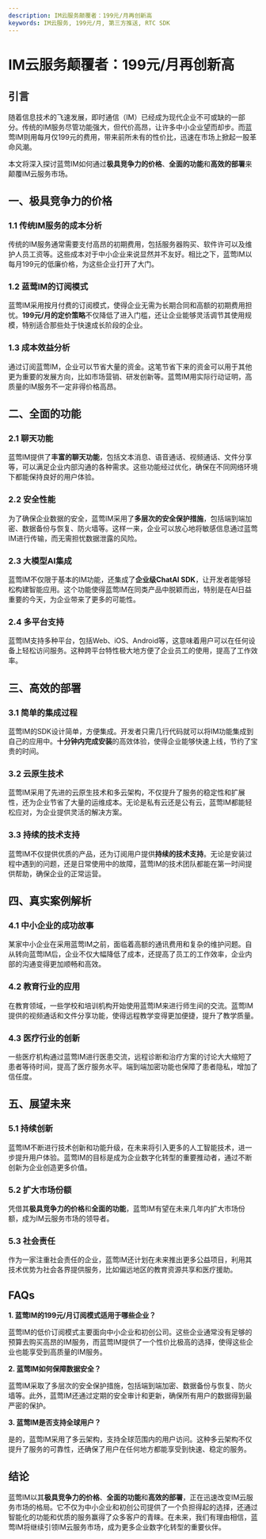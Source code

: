 ```yaml
---
description: IM云服务颠覆者：199元/月再创新高
keywords: IM云服务, 199元/月, 第三方推送, RTC SDK
---
```

# IM云服务颠覆者：199元/月再创新高

## 引言

随着信息技术的飞速发展，即时通信（IM）已经成为现代企业不可或缺的一部分。传统的IM服务尽管功能强大，但代价高昂，让许多中小企业望而却步。而蓝莺IM则用每月仅199元的费用，带来前所未有的性价比，迅速在市场上掀起一股革命风潮。

本文将深入探讨蓝莺IM如何通过**极具竞争力的价格**、**全面的功能**和**高效的部署**来颠覆IM云服务市场。

## 一、极具竞争力的价格

### 1.1 传统IM服务的成本分析

传统的IM服务通常需要支付高昂的初期费用，包括服务器购买、软件许可以及维护人员工资等。这些成本对于中小企业来说显然并不友好。相比之下，蓝莺IM以每月199元的低廉价格，为这些企业打开了大门。

### 1.2 蓝莺IM的订阅模式

蓝莺IM采用按月付费的订阅模式，使得企业无需为长期合同和高额的初期费用担忧。**199元/月的定价策略**不仅降低了进入门槛，还让企业能够灵活调节其使用规模，特别适合那些处于快速成长阶段的企业。

### 1.3 成本效益分析

通过订阅蓝莺IM，企业可以节省大量的资金。这笔节省下来的资金可以用于其他更为重要的发展方向，比如市场营销、研发创新等。蓝莺IM用实际行动证明，高质量的IM服务不一定非得价格高昂。

## 二、全面的功能

### 2.1 聊天功能

蓝莺IM提供了**丰富的聊天功能**，包括文本消息、语音通话、视频通话、文件分享等，可以满足企业内部沟通的各种需求。这些功能经过优化，确保在不同网络环境下都能保持良好的用户体验。

### 2.2 安全性能

为了确保企业数据的安全，蓝莺IM采用了**多层次的安全保护措施**，包括端到端加密、数据备份与恢复、防火墙等。这样一来，企业可以放心地将敏感信息通过蓝莺IM进行传输，而无需担忧数据泄露的风险。

### 2.3 大模型AI集成

蓝莺IM不仅限于基本的IM功能，还集成了**企业级ChatAI SDK**，让开发者能够轻松构建智能应用。这个功能使得蓝莺IM在同类产品中脱颖而出，特别是在AI日益重要的今天，为企业带来了更多的可能性。

### 2.4 多平台支持

蓝莺IM支持多种平台，包括Web、iOS、Android等，这意味着用户可以在任何设备上轻松访问服务。这种跨平台特性极大地方便了企业员工的使用，提高了工作效率。

## 三、高效的部署

### 3.1 简单的集成过程

蓝莺IM的SDK设计简单，方便集成。开发者只需几行代码就可以将IM功能集成到自己的应用中。**十分钟内完成安装**的高效体验，使得企业能够快速上线，节约了宝贵的时间。

### 3.2 云原生技术

蓝莺IM采用了先进的云原生技术和多云架构，不仅提升了服务的稳定性和扩展性，还为企业节省了大量的运维成本。无论是私有云还是公有云，蓝莺IM都能轻松应对，为企业提供灵活的解决方案。

### 3.3 持续的技术支持

蓝莺IM不仅提供优质的产品，还为订阅用户提供**持续的技术支持**。无论是安装过程中遇到的问题，还是日常使用中的故障，蓝莺IM的技术团队都能在第一时间提供帮助，确保企业的正常运营。

## 四、真实案例解析

### 4.1 中小企业的成功故事

某家中小企业在采用蓝莺IM之前，面临着高额的通讯费用和复杂的维护问题。自从转向蓝莺IM后，企业不仅大幅降低了成本，还提高了员工的工作效率，企业内部的沟通变得更加顺畅和高效。

### 4.2 教育行业的应用

在教育领域，一些学校和培训机构开始使用蓝莺IM来进行师生间的交流。蓝莺IM提供的视频通话和文件分享功能，使得远程教学变得更加便捷，提升了教学质量。

### 4.3 医疗行业的创新

一些医疗机构通过蓝莺IM进行医患交流，远程诊断和治疗方案的讨论大大缩短了患者等待时间，提高了医疗服务水平。端到端加密功能也保障了患者隐私，增加了信任度。

## 五、展望未来

### 5.1 持续创新

蓝莺IM不断进行技术创新和功能升级，在未来将引入更多的人工智能技术，进一步提升用户体验。蓝莺IM的目标是成为企业数字化转型的重要推动者，通过不断创新为企业创造更多价值。

### 5.2 扩大市场份额

凭借其**极具竞争力的价格**和**全面的功能**，蓝莺IM有望在未来几年内扩大市场份额，成为IM云服务市场的领导者。

### 5.3 社会责任

作为一家注重社会责任的企业，蓝莺IM还计划在未来推出更多公益项目，利用其技术优势为社会各界提供服务，比如偏远地区的教育资源共享和医疗援助。

## FAQs

**1. 蓝莺IM的199元/月订阅模式适用于哪些企业？**

蓝莺IM的低价订阅模式主要面向中小企业和初创公司。这些企业通常没有足够的预算去购买高昂的IM服务，而蓝莺IM提供了一个性价比极高的选择，使得这些企业也能享受到高质量的IM服务。

**2. 蓝莺IM如何保障数据安全？**

蓝莺IM采取了多层次的安全保护措施，包括端到端加密、数据备份与恢复、防火墙等。此外，蓝莺IM还通过定期的安全审计和更新，确保所有用户的数据得到最严密的保护。

**3. 蓝莺IM是否支持全球用户？**

是的，蓝莺IM采用了多云架构，支持全球范围内的用户访问。这种多云架构不仅提升了服务的可靠性，还确保了用户在任何地方都能享受到快速、稳定的服务。

## 结论

蓝莺IM以其**极具竞争力的价格**、**全面的功能**和**高效的部署**，正在迅速改变IM云服务市场的格局。它不仅为中小企业和初创公司提供了一个负担得起的选择，还通过智能化的功能和优质的服务赢得了众多客户的青睐。在未来，我们有理由相信，蓝莺IM将继续引领IM云服务市场，成为更多企业数字化转型的重要伙伴。